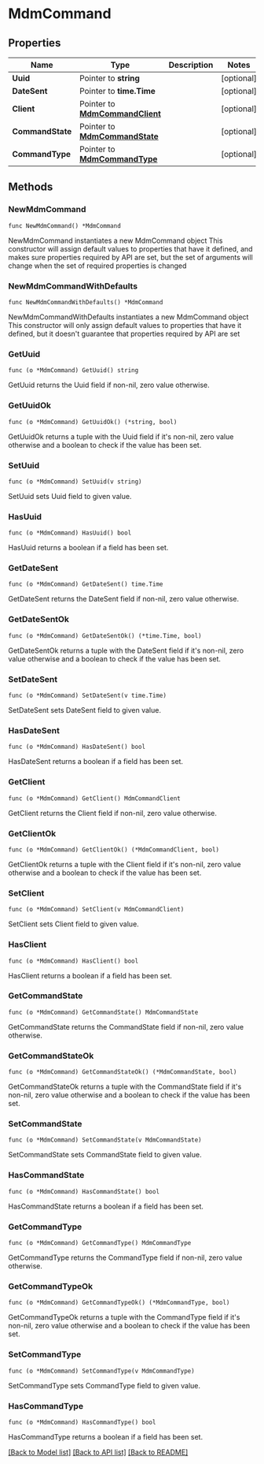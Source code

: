 # MdmCommand

## Properties

Name | Type | Description | Notes
------------ | ------------- | ------------- | -------------
**Uuid** | Pointer to **string** |  | [optional] 
**DateSent** | Pointer to **time.Time** |  | [optional] 
**Client** | Pointer to [**MdmCommandClient**](MdmCommandClient.md) |  | [optional] 
**CommandState** | Pointer to [**MdmCommandState**](MdmCommandState.md) |  | [optional] 
**CommandType** | Pointer to [**MdmCommandType**](MdmCommandType.md) |  | [optional] 

## Methods

### NewMdmCommand

`func NewMdmCommand() *MdmCommand`

NewMdmCommand instantiates a new MdmCommand object
This constructor will assign default values to properties that have it defined,
and makes sure properties required by API are set, but the set of arguments
will change when the set of required properties is changed

### NewMdmCommandWithDefaults

`func NewMdmCommandWithDefaults() *MdmCommand`

NewMdmCommandWithDefaults instantiates a new MdmCommand object
This constructor will only assign default values to properties that have it defined,
but it doesn't guarantee that properties required by API are set

### GetUuid

`func (o *MdmCommand) GetUuid() string`

GetUuid returns the Uuid field if non-nil, zero value otherwise.

### GetUuidOk

`func (o *MdmCommand) GetUuidOk() (*string, bool)`

GetUuidOk returns a tuple with the Uuid field if it's non-nil, zero value otherwise
and a boolean to check if the value has been set.

### SetUuid

`func (o *MdmCommand) SetUuid(v string)`

SetUuid sets Uuid field to given value.

### HasUuid

`func (o *MdmCommand) HasUuid() bool`

HasUuid returns a boolean if a field has been set.

### GetDateSent

`func (o *MdmCommand) GetDateSent() time.Time`

GetDateSent returns the DateSent field if non-nil, zero value otherwise.

### GetDateSentOk

`func (o *MdmCommand) GetDateSentOk() (*time.Time, bool)`

GetDateSentOk returns a tuple with the DateSent field if it's non-nil, zero value otherwise
and a boolean to check if the value has been set.

### SetDateSent

`func (o *MdmCommand) SetDateSent(v time.Time)`

SetDateSent sets DateSent field to given value.

### HasDateSent

`func (o *MdmCommand) HasDateSent() bool`

HasDateSent returns a boolean if a field has been set.

### GetClient

`func (o *MdmCommand) GetClient() MdmCommandClient`

GetClient returns the Client field if non-nil, zero value otherwise.

### GetClientOk

`func (o *MdmCommand) GetClientOk() (*MdmCommandClient, bool)`

GetClientOk returns a tuple with the Client field if it's non-nil, zero value otherwise
and a boolean to check if the value has been set.

### SetClient

`func (o *MdmCommand) SetClient(v MdmCommandClient)`

SetClient sets Client field to given value.

### HasClient

`func (o *MdmCommand) HasClient() bool`

HasClient returns a boolean if a field has been set.

### GetCommandState

`func (o *MdmCommand) GetCommandState() MdmCommandState`

GetCommandState returns the CommandState field if non-nil, zero value otherwise.

### GetCommandStateOk

`func (o *MdmCommand) GetCommandStateOk() (*MdmCommandState, bool)`

GetCommandStateOk returns a tuple with the CommandState field if it's non-nil, zero value otherwise
and a boolean to check if the value has been set.

### SetCommandState

`func (o *MdmCommand) SetCommandState(v MdmCommandState)`

SetCommandState sets CommandState field to given value.

### HasCommandState

`func (o *MdmCommand) HasCommandState() bool`

HasCommandState returns a boolean if a field has been set.

### GetCommandType

`func (o *MdmCommand) GetCommandType() MdmCommandType`

GetCommandType returns the CommandType field if non-nil, zero value otherwise.

### GetCommandTypeOk

`func (o *MdmCommand) GetCommandTypeOk() (*MdmCommandType, bool)`

GetCommandTypeOk returns a tuple with the CommandType field if it's non-nil, zero value otherwise
and a boolean to check if the value has been set.

### SetCommandType

`func (o *MdmCommand) SetCommandType(v MdmCommandType)`

SetCommandType sets CommandType field to given value.

### HasCommandType

`func (o *MdmCommand) HasCommandType() bool`

HasCommandType returns a boolean if a field has been set.


[[Back to Model list]](../README.md#documentation-for-models) [[Back to API list]](../README.md#documentation-for-api-endpoints) [[Back to README]](../README.md)


